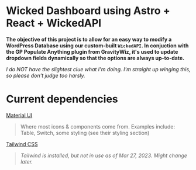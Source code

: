 # Wicked Dashboard using Astro + React + WickedAPI

**The objective of this project is to allow for an easy way to modify a WordPress Database using our custom-built `WickedAPI`. In conjuction with the GP Populate Anything plugin from GravityWiz, it's used to update dropdown fields dynamically so that the options are always up-to-date.**

_I do NOT have the slightest clue what I'm doing. I'm straight up winging this, so please don't judge too harsly._

# Current dependencies

[Material UI](https://mui.com/material-ui/getting-started/overview/)

> Where most icons & components come from. Examples include: Table, Switch, some styling (see their styling section)

[Tailwind CSS](https://tailwindcss.com/docs/installation)

> _Tailwind is installed, but not in use as of Mar 27, 2023. Might change later._
